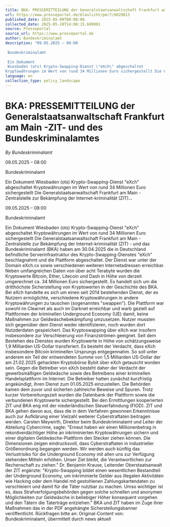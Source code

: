 ```yaml
---
title: BKA: PRESSEMITTEILUNG der Generalstaatsanwaltschaft Frankfurt am Main -ZIT- und des Bundeskriminalamtes
url: https://www.presseportal.de/blaulicht/pm/7/6029813
published_date: 2025-05-09T00:00:00
collected_date: 2025-05-28T14:08:15.689001
source: Presseportal
source_url: https://www.presseportal.de
author: Bundeskriminalamt
description: "09.05.2025 – 08:00 
 
 Bundeskriminalamt 
 
 Ein Dokument 
 Wiesbaden (ots) Krypto-Swapping-Dienst \"eXch\" abgeschaltet
Kryptowährungen im Wert von rund 34 Millionen Euro sichergestellt Die Generalstaatsanwaltschaft Frankfurt am Main - Zentralstelle zur Bekämpfung der Internet-kriminalität (ZIT)..."
language: en
collection_type: policy_landscape
---
```


# BKA: PRESSEMITTEILUNG der Generalstaatsanwaltschaft Frankfurt am Main -ZIT- und des Bundeskriminalamtes

*By Bundeskriminalamt*

09.05.2025 – 08:00 
 
 Bundeskriminalamt 
 
 Ein Dokument 
 Wiesbaden (ots) Krypto-Swapping-Dienst "eXch" abgeschaltet
Kryptowährungen im Wert von rund 34 Millionen Euro sichergestellt Die Generalstaatsanwaltschaft Frankfurt am Main - Zentralstelle zur Bekämpfung der Internet-kriminalität (ZIT)...

09.05.2025 – 08:00 
 
 Bundeskriminalamt 
 
 Ein Dokument 
 Wiesbaden (ots) Krypto-Swapping-Dienst "eXch" abgeschaltet
Kryptowährungen im Wert von rund 34 Millionen Euro sichergestellt Die Generalstaatsanwaltschaft Frankfurt am Main - Zentralstelle zur Bekämpfung der Internet-kriminalität (ZIT) - und das Bundeskriminalamt (BKA) haben am 30.04.2025 die in Deutschland befindliche Serverinfrastruktur des Krypto-Swapping-Dienstes "eXch" beschlagnahmt und die Plattform abgeschaltet. Der Dienst war unter der Domain eXch.cx sowie verschiedenen weiteren Internetadressen erreichbar. Neben umfangreichen Daten von über acht Terabyte wurden die Kryptowerte Bitcoin, Ether, Litecoin und Dash in Höhe von derzeit umgerechnet ca. 34 Millionen Euro sichergestellt. Es handelt sich um die dritthöchste Sicherstellung von Kryptowerten in der Geschichte des BKA. Bei eXch handelte es sich um einen seit 2014 bestehenden Dienst, der es Nutzern ermöglichte, verschiedene Kryptowährungen in andere Kryptowährungen zu tauschen (sogenanntes "swappen"). Die Plattform war sowohl im Clearnet als auch im Darknet erreichbar und warb gezielt auf Plattformen der kriminellen Underground Economy (UE) damit, keine Maßnahmen zur Geldwäschebekämpfung umzusetzen. Nutzer mussten sich gegenüber dem Dienst weder identifizieren, noch wurden dort Nutzderdaten gespeichert. Das Kryptoswapping über eXch war insofern insbesondere zur Verschleierung von Finanzströmen geeignet. Seit dem Bestehen des Dienstes wurden Kryptowerte in Höhe von schätzungsweise 1,9 Milliarden US-Dollar transferiert. Es besteht der Verdacht, dass eXch insbesondere Bitcoin kriminellen Ursprungs entgegennahm. So soll unter anderem ein Teil der entwendeten Summe von 1,5 Milliarden US-Dollar der am 21.02.2025 gehackten Kryptobörse Bybit über eXch getauscht worden sein. Gegen die Betreiber von eXch besteht daher der Verdacht der gewerbsmäßigen Geldwäsche sowie des Betreibens einer kriminellen Handelsplattform im Internet. Die Betreiber hatten zunächst kurzfristig angekündigt, ihren Dienst zum 01.05.2025 einzustellen. Die Behörden kamen dem zuvor und sicherten zahlreiche Beweise und Spuren. Trotz kurzer Vorbereitungszeit wurden die Datenbank der Plattform sowie die verbundenen Kryptowerte sichergestellt. Bei den Ermittlungen kooperierten ZIT und BKA eng mit der niederländischen Steuerfahndung (FIOD). ZIT und BKA gehen davon aus, dass die in dem Verfahren gewonnen Erkenntnisse auch zur Aufklärung einer Vielzahl weiterer Cyberstraftaten beitragen werden. Carsten Meywirth, Direktor beim Bundeskriminalamt und Leiter der Abteilung Cybercrime, sagte: "Erneut haben wir einen Millionenbetrag in rekordverdächtiger Höhe an inkriminierten Kryptowährungen sichern und einer digitalen Geldwäsche-Plattform den Stecker ziehen können. Die Dimensionen zeigen eindrucksvoll, dass Cyberstraftaten in industrieller Größenordnung begangen werden. Wir werden auch künftig das Verlustrisiko für die Underground Economy mit allen uns zur Verfügung stehenden Mitteln erhöhen. Unser Ziel bleibt, die Verantwortlichen zur Rechenschaft zu ziehen." Dr. Benjamin Krause, Leitender Oberstaatsanwalt der ZIT ergänzte: "Krypto-Swapping bildet einen wesentlichen Bestandteil der Underground Economy, um inkriminierte Gelder aus illegalen Aktivitäten wie Hacking oder dem Handel mit gestohlenen Zahlungskartendaten zu verschleiern und damit für die Täter nutzbar zu machen. Umso wichtiger ist es, dass Strafverfolgungsbehörden gegen solche schnellen und anonymen Möglichkeiten zur Geldwäsche in beliebiger Höher konsequent vorgehen und den Tätern die Taterträge entziehen." BKA und ZIT haben im Zuge ihrer Maßnahmen das in der PDF angehängte Sicherstellungsbanner veröffentlicht. Rückfragen bitte an: 
 Original-Content von: Bundeskriminalamt, übermittelt durch news aktuell